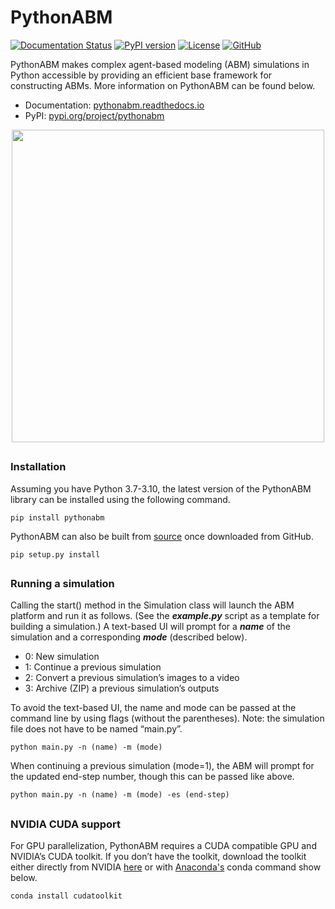 # PythonABM
[![Documentation Status](https://readthedocs.org/projects/pythonabm/badge/?version=latest)](https://pythonabm.readthedocs.io/en/latest/?badge=latest)
[![PyPI version](https://badge.fury.io/py/pythonabm.svg)](https://badge.fury.io/py/pythonabm)
[![License](https://img.shields.io/badge/License-Apache_2.0-blue.svg)](https://opensource.org/licenses/Apache-2.0)
[![GitHub](https://badgen.net/badge/icon/github?icon=github&label)](https://github.com/kemplab/pythonabm)



PythonABM makes complex agent-based modeling (ABM) simulations in Python accessible by providing an efficient base framework
for constructing ABMs. More information on PythonABM can be found below.

* Documentation:  [pythonabm.readthedocs.io](https://pythonabm.readthedocs.io/en/latest/index.html)
* PyPI:  [pypi.org/project/pythonabm](https://pypi.org/project/pythonabm/)

<p align="center">
    <img src="https://github.com/kemplab/pythonabm/blob/main/docs/front_image.png?raw=true" alt="" width="500">
<p>


## 
### Installation
Assuming you have Python 3.7-3.10, the latest version of the PythonABM library can be installed using the following command.
```
pip install pythonabm
```

PythonABM can also be built from [source](https://github.com/kemplab/pythonabm) once downloaded from GitHub.
```
pip setup.py install
```

##

### Running a simulation
Calling the start() method in the Simulation class will launch the ABM platform and run it as follows.
(See the ***example.py*** script as a template for building a simulation.) A
text-based UI will prompt for a ***name*** of the simulation and a corresponding ***mode*** (described below).
- 0: New simulation
- 1: Continue a previous simulation
- 2: Convert a previous simulation’s images to a video
- 3: Archive (ZIP) a previous simulation’s outputs

To avoid the text-based UI, the name and mode can be passed at the
command line by using flags (without the parentheses). Note: the
simulation file does not have to be named “main.py”.
```
python main.py -n (name) -m (mode)
```

When continuing a previous simulation (mode=1), the ABM will prompt for
the updated end-step number, though this can be passed like above.
```
python main.py -n (name) -m (mode) -es (end-step)
```

##

### NVIDIA CUDA support
For GPU parallelization, PythonABM requires a CUDA compatible GPU and NVIDIA’s
CUDA toolkit. If you don’t have the toolkit, download the
toolkit either directly from NVIDIA
[here](https://developer.nvidia.com/cuda-downloads) or with [Anaconda's](https://www.anaconda.com/) conda
command show below.

```
conda install cudatoolkit
```

##